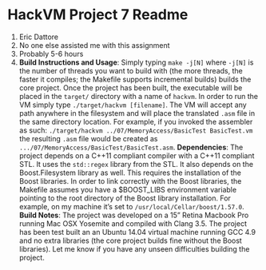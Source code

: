 # HackVM Project 7 Readme

1. Eric Dattore
2. No one else assisted me with this assignment
3. Probably 5-6 hours
4. **Build Instructions and Usage**: Simply typing `make -j[N]` where `-j[N]` is the number of threads you want to build with (the more threads, the faster it compiles; the Makefile supports incremental builds) builds the core project. Once the project has been built, the executable will be placed in the `target/` directory with a name of `hackvm`. In order to run the VM simply type `./target/hackvm [filename]`. The VM will accept any path anywhere in the filesystem and will place the translated `.asm` file in the same directory location. For example, if you invoked the assembler as such: `./target/hackvm ../07/MemoryAccess/BasicTest BasicTest.vm` the resulting `.asm` file would be created as `.../07/MemoryAccess/BasicTest/BasicTest.asm`.
**Dependencies**: The project depends on a C++11 compliant compiler with a C++11 compliant STL. It uses the `std::regex` library from the STL. It also depends on the Boost.Filesystem library as well. This requires the installation of the Boost libraries. In order to link correctly with the Boost libraries, the Makefile assumes you have a $BOOST_LIBS environment variable  pointing to the root directory of the Boost library installation. For example, on my machine it’s set to `/usr/local/Cellar/boost/1.57.0`.
**Build Notes**: The project was developed on a 15” Retina Macbook Pro running Mac OSX Yosemite and compiled with Clang 3.5. The project has been test built an an Ubuntu 14.04 virtual machine running GCC 4.9 and no extra libraries (the core project builds fine without the Boost libraries). Let me know if you have any unseen difficulties building the project.
